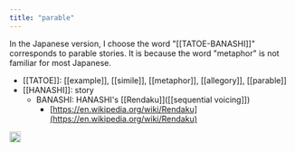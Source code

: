 ```yaml
---
title: "parable"
---
```


In the Japanese version, I choose the word "[[TATOE-BANASHI]]" corresponds to parable stories. It is because the word "metaphor" is not familiar for most Japanese.

- [[TATOE]]: [[example]], [[simile]], [[metaphor]], [[allegory]], [[parable]]
- [[HANASHI]]: story
    - BANASHI: HANASHI's [[Rendaku]]([[sequential voicing]])
        - [https://en.wikipedia.org/wiki/Rendaku](https://en.wikipedia.org/wiki/Rendaku)

<img src='https://scrapbox.io/api/pages/nishio-en/en/icon' alt='en.icon' height="19.5"/>
